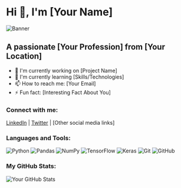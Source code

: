 # Hi 👋, I'm [Your Name]

![Banner]([https://imgur.com/a/HPIN33s]) <!-- Replace with your direct image link -->

## A passionate [Your Profession] from [Your Location]

- 🔭 I'm currently working on [Project Name]
- 🌱 I'm currently learning [Skills/Technologies]
- 📫 How to reach me: [Your Email]
- ⚡ Fun fact: [Interesting Fact About You]

### Connect with me:

[LinkedIn](https://www.linkedin.com/in/your-profile) | [Twitter](https://twitter.com/your-profile) | [Other social media links]

### Languages and Tools:

![Python](https://img.shields.io/badge/Python-3776AB?style=flat&logo=python&logoColor=white)
![Pandas](https://img.shields.io/badge/Pandas-150458?style=flat&logo=pandas&logoColor=white)
![NumPy](https://img.shields.io/badge/NumPy-013243?style=flat&logo=numpy&logoColor=white)
![TensorFlow](https://img.shields.io/badge/TensorFlow-FF6F20?style=flat&logo=tensorflow&logoColor=white)
![Keras](https://img.shields.io/badge/Keras-D00000?style=flat&logo=keras&logoColor=white)
![Git](https://img.shields.io/badge/Git-F05032?style=flat&logo=git&logoColor=white)
![GitHub](https://img.shields.io/badge/GitHub-181717?style=flat&logo=github&logoColor=white)

### My GitHub Stats:

![Your GitHub Stats](https://github-readme-stats.vercel.app/api?username=your-username&show_icons=true&theme=radical)

<!--
Note on images:
1. Upload your image to an image hosting service (e.g., Imgur, ImgBB)
2. Copy the direct link to the image
3. Replace the URL in the ![Banner]() line above with your image link
-->
